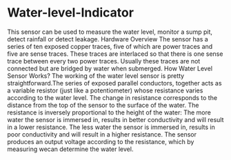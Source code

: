 # Water-level-Indicator
This sensor can be used to measure the water level, monitor a sump pit, detect rainfall or detect leakage.
Hardware Overview
The sensor has a series of ten exposed copper traces, five of which are power traces and five are sense traces.
These traces are interlaced so that there is one sense trace between every two power traces.
Usually these traces are not connected but are bridged by water when submerged.
How Water Level Sensor Works?
The working of the water level sensor is pretty straightforward.The series of exposed parallel conductors, together acts as a variable resistor (just like a potentiometer) whose resistance varies according to the water level.
The change in resistance corresponds to the distance from the top of the sensor to the surface of the water.
The resistance is inversely proportional to the height of the water:
The more water the sensor is immersed in, results in better conductivity and will result in a lower resistance.
The less water the sensor is immersed in, results in poor conductivity and will result in a higher resistance.
The sensor produces an output voltage according to the resistance, which by measuring wecan determine the water level.
